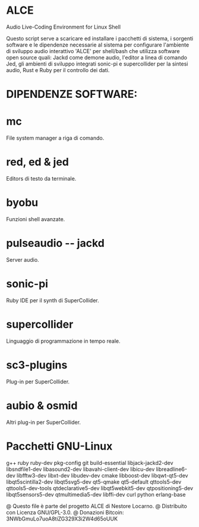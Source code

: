 # ALCE
Audio Live-Coding Environment for Linux Shell

Questo script serve a scaricare ed installare i pacchetti di sistema, i sorgenti software e le dipendenze necessarie al sistema per configurare l'ambiente di sviluppo audio interattivo 'ALCE' per shell/bash che utilizza software open source quali: Jackd come demone audio, l'editor a linea di comando Jed, gli ambienti di sviluppo integrati sonic-pi e supercollider per la sintesi audio, Rust e Ruby per il controllo dei dati.

# DIPENDENZE SOFTWARE:

# mc 
File system manager a riga di comando.

# red, ed & jed
Editors di testo da terminale.

# byobu
Funzioni shell avanzate.

# pulseaudio -- jackd
Server audio.

# sonic-pi
Ruby IDE per il synth di SuperCollider.

# supercollider 
Linguaggio di programmazione in tempo reale.

# sc3-plugins 
Plug-in per SuperCollider.

# aubio & osmid
Altri plug-in per SuperCollider.

# Pacchetti GNU-Linux 
g++ ruby ruby-dev pkg-config git build-essential libjack-jackd2-dev libsndfile1-dev libasound2-dev libavahi-client-dev libicu-dev libreadline6-dev libfftw3-dev libxt-dev libudev-dev cmake libboost-dev libqwt-qt5-dev libqt5scintilla2-dev libqt5svg5-dev qt5-qmake qt5-default qttools5-dev qttools5-dev-tools qtdeclarative5-dev libqt5webkit5-dev qtpositioning5-dev libqt5sensors5-dev qtmultimedia5-dev libffi-dev curl python erlang-base


@ Questo file è parte del progetto ALCE di Nestore Locarno. 
@ Distribuito con Licenza GNU/GPL-3.0. 
@ Donazioni Bitcoin: 3NWbGmuLo7uoA8tiZG329X3i2W4d65oUUK

